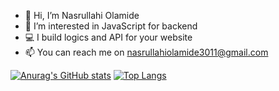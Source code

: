 - 👋 Hi, I’m Nasrullahi Olamide
- 👀 I’m interested in JavaScript for backend 
- 💻 I build logics and API for your website
- 📫 You can reach me on nasrullahiolamide3011@gmail.com


[![Anurag's GitHub stats](https://github-readme-stats.vercel.app/api?username=nasrullahiolamide&show_icons=true&theme=dracula&layout=compact)](https://github.com/anuraghazra/github-readme-stats)
[![Top Langs](https://github-readme-stats.vercel.app/api/top-langs/?username=nasrullahiolamide&layout=compact&show_icons=true&theme=dracula)](https://github.com/anuraghazra/github-readme-stats)
 
<!---
nasrullahiolamide/nasrullahiolamide is a ✨ special ✨ repository because its `README.md` (this file) appears on your GitHub profile.
You can click the Preview link to take a look at your changes.
--->